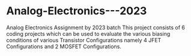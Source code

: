 # Analog-Electronics---2023
Analog Electronics Assignment by 2023 batch
This project consists of 6 coding projects which can be used to evaluate the various biasing conditions of various Transistor Configurations namely 4 JFET Configurations and 2 MOSFET Configurations. 
